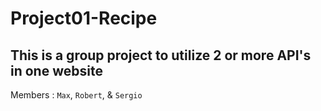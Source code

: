# Project01-Recipe
**This is a group project to utilize 2 or more API's in one website**
---
Members : `Max`, `Robert`, & `Sergio`
